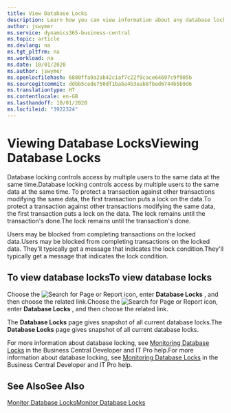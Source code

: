 ```yaml
---
title: View Database Locks
description: Learn how you can view information about any database locks right from the client interface in Business Central.
author: jswymer
ms.service: dynamics365-business-central
ms.topic: article
ms.devlang: na
ms.tgt_pltfrm: na
ms.workload: na
ms.date: 10/01/2020
ms.author: jswymer
ms.openlocfilehash: 6880ffa9a2ab42c1af7c22f9cace64697c9f905b
ms.sourcegitcommit: ddbb5cede750df1baba4b3eab8fbed6744b5b9d6
ms.translationtype: HT
ms.contentlocale: en-GB
ms.lasthandoff: 10/01/2020
ms.locfileid: "3922324"
---
```

# <a name="viewing-database-locks"></a><span data-ttu-id="094d9-103">Viewing Database Locks</span><span class="sxs-lookup"><span data-stu-id="094d9-103">Viewing Database Locks</span></span>

<span data-ttu-id="094d9-104">Database locking controls access by multiple users to the same data at the same time.</span><span class="sxs-lookup"><span data-stu-id="094d9-104">Database locking controls access by multiple users to the same data at the same time.</span></span> <span data-ttu-id="094d9-105">To protect a transaction against other transactions modifying the same data, the first transaction puts a lock on the data.</span><span class="sxs-lookup"><span data-stu-id="094d9-105">To protect a transaction against other transactions modifying the same data, the first transaction puts a lock on the data.</span></span> <span data-ttu-id="094d9-106">The lock remains until the transaction's done.</span><span class="sxs-lookup"><span data-stu-id="094d9-106">The lock remains until the transaction's done.</span></span>

<span data-ttu-id="094d9-107">Users may be blocked from completing transactions on the locked data.</span><span class="sxs-lookup"><span data-stu-id="094d9-107">Users may be blocked from completing transactions on the locked data.</span></span> <span data-ttu-id="094d9-108">They'll typically get a message that indicates the lock condition.</span><span class="sxs-lookup"><span data-stu-id="094d9-108">They'll typically get a message that indicates the lock condition.</span></span>

## <a name="to-view-database-locks"></a><span data-ttu-id="094d9-109">To view database locks</span><span class="sxs-lookup"><span data-stu-id="094d9-109">To view database locks</span></span>

<span data-ttu-id="094d9-110">Choose the ![Search for Page or Report](media/ui-search/search_small.png "Search for Page or Report icon") icon, enter **Database Locks** , and then choose the related link.</span><span class="sxs-lookup"><span data-stu-id="094d9-110">Choose the ![Search for Page or Report](media/ui-search/search_small.png "Search for Page or Report icon") icon, enter **Database Locks** , and then choose the related link.</span></span>

<span data-ttu-id="094d9-111">The **Database Locks** page gives snapshot of all current database locks.</span><span class="sxs-lookup"><span data-stu-id="094d9-111">The **Database Locks** page gives snapshot of all current database locks.</span></span>

<span data-ttu-id="094d9-112">For more information about database locking, see [Monitoring Database Locks](/dynamics365/business-central/dev-itpro/administration/monitor-database-locks) in the Business Central Developer and IT Pro help.</span><span class="sxs-lookup"><span data-stu-id="094d9-112">For more information about database locking, see [Monitoring Database Locks](/dynamics365/business-central/dev-itpro/administration/monitor-database-locks) in the Business Central Developer and IT Pro help.</span></span>

## <a name="see-also"></a><span data-ttu-id="094d9-113">See Also</span><span class="sxs-lookup"><span data-stu-id="094d9-113">See Also</span></span>

[<span data-ttu-id="094d9-114">Monitor Database Locks</span><span class="sxs-lookup"><span data-stu-id="094d9-114">Monitor Database Locks</span></span>](/dynamics365/business-central/dev-itpro/administration/monitor-database-locks) 
